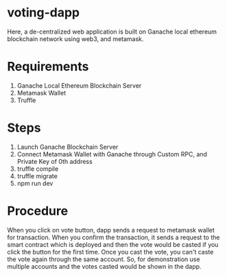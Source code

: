 # voting-dapp
Here, a de-centralized web application is built on Ganache local ethereum blockchain network using web3, and metamask.

# Requirements
1. Ganache Local Ethereum Blockchain Server
2. Metamask Wallet
3. Truffle 

# Steps
1. Launch Ganache Blockchain Server
2. Connect Metamask Wallet with Ganache through Custom RPC, and Private Key of 0th address
3. truffle compile
4. truffle migrate
5. npm run dev

# Procedure
When you click on vote button, dapp sends a request to metamask wallet for transaction. When you confirm the transaction, it sends a request to the smart contract which is deployed and then the vote would be casted if you click the button for the first time. Once you cast the vote, you can't caste the vote again through the same account. So, for demonstration use multiple accounts and the votes casted would be shown in the dapp.

